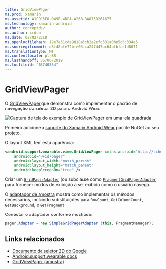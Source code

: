 ```yaml
---
title: GridViewPager
ms.prod: xamarin
ms.assetid: A1CDD5F0-049B-4DFA-A268-8A875D26A675
ms.technology: xamarin-android
author: conceptdev
ms.author: crdun
ms.date: 02/02/2018
ms.openlocfilehash: 12e7e31cda9818a3cb2e2efc331a0be5d0c334e5
ms.sourcegitcommit: d3f48bfe72bfe03aca247d47bc64bfbfad1d8071
ms.translationtype: MT
ms.contentlocale: pt-BR
ms.lasthandoff: 06/06/2019
ms.locfileid: "66740854"
---
```

# <a name="gridviewpager"></a>GridViewPager

O [GridViewPager](https://developer.xamarin.com/samples/monodroid/wear/GridViewPager/) que demonstra como implementar o padrão de navegação do seletor 2D para o Android Wear.

![Captura de tela do exemplo de GridViewPager em uma tela quadrada](gridviewpager-images/gridviewpager.png)

Primeiro adicione a [suporte do Xamarin Android Wear](https://www.nuget.org/packages/Xamarin.Android.Wear/) pacote NuGet ao seu projeto.

O layout XML tem esta aparência:

```xml
<android.support.wearable.view.GridViewPager xmlns:android="http://schemas.android.com/apk/res/android"
    android:id="@+id/pager"
    android:layout_width="match_parent"
    android:layout_height="match_parent"
    android:keepScreenOn="true" />
```

Criar um [`GridPagerAdapter`](https://developer.android.com/reference/android/support/wearable/view/GridPagerAdapter.html)
(ou subclasse como [`FragmentGridPagerAdapter`](https://developer.android.com/reference/android/support/wearable/view/FragmentGridPagerAdapter.html)
para fornecer modos de exibição a ser exibido como o usuário navega.

O [adaptador de amostra](https://github.com/xamarin/monodroid-samples/blob/master/wear/GridViewPager/GridViewPager/SimpleGridPagerAdapter.cs) mostra como implementar os métodos necessários, incluindo substituições para `RowCount`, `GetColumnCount`, `GetBackground`, e `GetFragment`

Conectar o adaptador conforme mostrado:

```csharp
pager.Adapter = new SimpleGridPagerAdapter (this, FragmentManager);
```



## <a name="related-links"></a>Links relacionados

- [Documento de seletor 2D do Google](https://developer.android.com/training/wearables/ui/2d-picker.html)
- [Android.support.wearable docs](https://developer.android.com/reference/android/support/wearable/view/package-summary.html)
- [GridViewPager (amostra)](https://developer.xamarin.com/samples/monodroid/wear/GridViewPager/)
